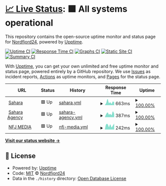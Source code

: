 # [📈 Live Status](https://demo.upptime.js.org): <!--live status--> **🟩 All systems operational**

This repository contains the open-source uptime monitor and status page for [Nordfjord24](https://demo.upptime.js.org), powered by [Upptime](https://github.com/upptime/upptime).

[![Uptime CI](https://github.com/Nordfjord24/uptime2.0/workflows/Uptime%20CI/badge.svg)](https://github.com/Nordfjord24/uptime2.0/actions?query=workflow%3A%22Uptime+CI%22)
[![Response Time CI](https://github.com/Nordfjord24/uptime2.0/workflows/Response%20Time%20CI/badge.svg)](https://github.com/Nordfjord24/uptime2.0/actions?query=workflow%3A%22Response+Time+CI%22)
[![Graphs CI](https://github.com/Nordfjord24/uptime2.0/workflows/Graphs%20CI/badge.svg)](https://github.com/Nordfjord24/uptime2.0/actions?query=workflow%3A%22Graphs+CI%22)
[![Static Site CI](https://github.com/Nordfjord24/uptime2.0/workflows/Static%20Site%20CI/badge.svg)](https://github.com/Nordfjord24/uptime2.0/actions?query=workflow%3A%22Static+Site+CI%22)
[![Summary CI](https://github.com/Nordfjord24/uptime2.0/workflows/Summary%20CI/badge.svg)](https://github.com/Nordfjord24/uptime2.0/actions?query=workflow%3A%22Summary+CI%22)

With [Upptime](https://upptime.js.org), you can get your own unlimited and free uptime monitor and status page, powered entirely by a GitHub repository. We use [Issues](https://github.com/Nordfjord24/uptime2.0/issues) as incident reports, [Actions](https://github.com/Nordfjord24/uptime2.0/actions) as uptime monitors, and [Pages](https://demo.upptime.js.org) for the status page.

<!--start: status pages-->
<!-- This summary is generated by Upptime (https://github.com/upptime/upptime) -->
<!-- Do not edit this manually, your changes will be overwritten -->
<!-- prettier-ignore -->
| URL | Status | History | Response Time | Uptime |
| --- | ------ | ------- | ------------- | ------ |
| <img alt="" src="https://icons.duckduckgo.com/ip3/www.sahara.is.ico" height="13"> [Sahara](https://www.sahara.is) | 🟩 Up | [sahara.yml](https://github.com/Nordfjord24/uptime2.0/commits/HEAD/history/sahara.yml) | <details><summary><img alt="Response time graph" src="./graphs/sahara/response-time-week.png" height="20"> 663ms</summary><br><a href="https://Nordfjord24.github.io/uptime2.0/history/sahara"><img alt="Response time 634" src="https://img.shields.io/endpoint?url=https%3A%2F%2Fraw.githubusercontent.com%2FNordfjord24%2Fuptime2.0%2FHEAD%2Fapi%2Fsahara%2Fresponse-time.json"></a><br><a href="https://Nordfjord24.github.io/uptime2.0/history/sahara"><img alt="24-hour response time 634" src="https://img.shields.io/endpoint?url=https%3A%2F%2Fraw.githubusercontent.com%2FNordfjord24%2Fuptime2.0%2FHEAD%2Fapi%2Fsahara%2Fresponse-time-day.json"></a><br><a href="https://Nordfjord24.github.io/uptime2.0/history/sahara"><img alt="7-day response time 663" src="https://img.shields.io/endpoint?url=https%3A%2F%2Fraw.githubusercontent.com%2FNordfjord24%2Fuptime2.0%2FHEAD%2Fapi%2Fsahara%2Fresponse-time-week.json"></a><br><a href="https://Nordfjord24.github.io/uptime2.0/history/sahara"><img alt="30-day response time 636" src="https://img.shields.io/endpoint?url=https%3A%2F%2Fraw.githubusercontent.com%2FNordfjord24%2Fuptime2.0%2FHEAD%2Fapi%2Fsahara%2Fresponse-time-month.json"></a><br><a href="https://Nordfjord24.github.io/uptime2.0/history/sahara"><img alt="1-year response time 634" src="https://img.shields.io/endpoint?url=https%3A%2F%2Fraw.githubusercontent.com%2FNordfjord24%2Fuptime2.0%2FHEAD%2Fapi%2Fsahara%2Fresponse-time-year.json"></a></details> | <details><summary><a href="https://Nordfjord24.github.io/uptime2.0/history/sahara">100.00%</a></summary><a href="https://Nordfjord24.github.io/uptime2.0/history/sahara"><img alt="All-time uptime 100.00%" src="https://img.shields.io/endpoint?url=https%3A%2F%2Fraw.githubusercontent.com%2FNordfjord24%2Fuptime2.0%2FHEAD%2Fapi%2Fsahara%2Fuptime.json"></a><br><a href="https://Nordfjord24.github.io/uptime2.0/history/sahara"><img alt="24-hour uptime 100.00%" src="https://img.shields.io/endpoint?url=https%3A%2F%2Fraw.githubusercontent.com%2FNordfjord24%2Fuptime2.0%2FHEAD%2Fapi%2Fsahara%2Fuptime-day.json"></a><br><a href="https://Nordfjord24.github.io/uptime2.0/history/sahara"><img alt="7-day uptime 100.00%" src="https://img.shields.io/endpoint?url=https%3A%2F%2Fraw.githubusercontent.com%2FNordfjord24%2Fuptime2.0%2FHEAD%2Fapi%2Fsahara%2Fuptime-week.json"></a><br><a href="https://Nordfjord24.github.io/uptime2.0/history/sahara"><img alt="30-day uptime 100.00%" src="https://img.shields.io/endpoint?url=https%3A%2F%2Fraw.githubusercontent.com%2FNordfjord24%2Fuptime2.0%2FHEAD%2Fapi%2Fsahara%2Fuptime-month.json"></a><br><a href="https://Nordfjord24.github.io/uptime2.0/history/sahara"><img alt="1-year uptime 100.00%" src="https://img.shields.io/endpoint?url=https%3A%2F%2Fraw.githubusercontent.com%2FNordfjord24%2Fuptime2.0%2FHEAD%2Fapi%2Fsahara%2Fuptime-year.json"></a></details>
| <img alt="" src="https://icons.duckduckgo.com/ip3/www.saharaagency.net.ico" height="13"> [Sahara Agency](https://www.saharaagency.net) | 🟩 Up | [sahara-agency.yml](https://github.com/Nordfjord24/uptime2.0/commits/HEAD/history/sahara-agency.yml) | <details><summary><img alt="Response time graph" src="./graphs/sahara-agency/response-time-week.png" height="20"> 387ms</summary><br><a href="https://Nordfjord24.github.io/uptime2.0/history/sahara-agency"><img alt="Response time 368" src="https://img.shields.io/endpoint?url=https%3A%2F%2Fraw.githubusercontent.com%2FNordfjord24%2Fuptime2.0%2FHEAD%2Fapi%2Fsahara-agency%2Fresponse-time.json"></a><br><a href="https://Nordfjord24.github.io/uptime2.0/history/sahara-agency"><img alt="24-hour response time 357" src="https://img.shields.io/endpoint?url=https%3A%2F%2Fraw.githubusercontent.com%2FNordfjord24%2Fuptime2.0%2FHEAD%2Fapi%2Fsahara-agency%2Fresponse-time-day.json"></a><br><a href="https://Nordfjord24.github.io/uptime2.0/history/sahara-agency"><img alt="7-day response time 387" src="https://img.shields.io/endpoint?url=https%3A%2F%2Fraw.githubusercontent.com%2FNordfjord24%2Fuptime2.0%2FHEAD%2Fapi%2Fsahara-agency%2Fresponse-time-week.json"></a><br><a href="https://Nordfjord24.github.io/uptime2.0/history/sahara-agency"><img alt="30-day response time 346" src="https://img.shields.io/endpoint?url=https%3A%2F%2Fraw.githubusercontent.com%2FNordfjord24%2Fuptime2.0%2FHEAD%2Fapi%2Fsahara-agency%2Fresponse-time-month.json"></a><br><a href="https://Nordfjord24.github.io/uptime2.0/history/sahara-agency"><img alt="1-year response time 368" src="https://img.shields.io/endpoint?url=https%3A%2F%2Fraw.githubusercontent.com%2FNordfjord24%2Fuptime2.0%2FHEAD%2Fapi%2Fsahara-agency%2Fresponse-time-year.json"></a></details> | <details><summary><a href="https://Nordfjord24.github.io/uptime2.0/history/sahara-agency">100.00%</a></summary><a href="https://Nordfjord24.github.io/uptime2.0/history/sahara-agency"><img alt="All-time uptime 100.00%" src="https://img.shields.io/endpoint?url=https%3A%2F%2Fraw.githubusercontent.com%2FNordfjord24%2Fuptime2.0%2FHEAD%2Fapi%2Fsahara-agency%2Fuptime.json"></a><br><a href="https://Nordfjord24.github.io/uptime2.0/history/sahara-agency"><img alt="24-hour uptime 100.00%" src="https://img.shields.io/endpoint?url=https%3A%2F%2Fraw.githubusercontent.com%2FNordfjord24%2Fuptime2.0%2FHEAD%2Fapi%2Fsahara-agency%2Fuptime-day.json"></a><br><a href="https://Nordfjord24.github.io/uptime2.0/history/sahara-agency"><img alt="7-day uptime 100.00%" src="https://img.shields.io/endpoint?url=https%3A%2F%2Fraw.githubusercontent.com%2FNordfjord24%2Fuptime2.0%2FHEAD%2Fapi%2Fsahara-agency%2Fuptime-week.json"></a><br><a href="https://Nordfjord24.github.io/uptime2.0/history/sahara-agency"><img alt="30-day uptime 100.00%" src="https://img.shields.io/endpoint?url=https%3A%2F%2Fraw.githubusercontent.com%2FNordfjord24%2Fuptime2.0%2FHEAD%2Fapi%2Fsahara-agency%2Fuptime-month.json"></a><br><a href="https://Nordfjord24.github.io/uptime2.0/history/sahara-agency"><img alt="1-year uptime 100.00%" src="https://img.shields.io/endpoint?url=https%3A%2F%2Fraw.githubusercontent.com%2FNordfjord24%2Fuptime2.0%2FHEAD%2Fapi%2Fsahara-agency%2Fuptime-year.json"></a></details>
| <img alt="" src="https://icons.duckduckgo.com/ip3/www.nfjmedia.com.ico" height="13"> [NFJ MEDIA](https://www.nfjmedia.com) | 🟩 Up | [nfj-media.yml](https://github.com/Nordfjord24/uptime2.0/commits/HEAD/history/nfj-media.yml) | <details><summary><img alt="Response time graph" src="./graphs/nfj-media/response-time-week.png" height="20"> 242ms</summary><br><a href="https://Nordfjord24.github.io/uptime2.0/history/nfj-media"><img alt="Response time 231" src="https://img.shields.io/endpoint?url=https%3A%2F%2Fraw.githubusercontent.com%2FNordfjord24%2Fuptime2.0%2FHEAD%2Fapi%2Fnfj-media%2Fresponse-time.json"></a><br><a href="https://Nordfjord24.github.io/uptime2.0/history/nfj-media"><img alt="24-hour response time 332" src="https://img.shields.io/endpoint?url=https%3A%2F%2Fraw.githubusercontent.com%2FNordfjord24%2Fuptime2.0%2FHEAD%2Fapi%2Fnfj-media%2Fresponse-time-day.json"></a><br><a href="https://Nordfjord24.github.io/uptime2.0/history/nfj-media"><img alt="7-day response time 242" src="https://img.shields.io/endpoint?url=https%3A%2F%2Fraw.githubusercontent.com%2FNordfjord24%2Fuptime2.0%2FHEAD%2Fapi%2Fnfj-media%2Fresponse-time-week.json"></a><br><a href="https://Nordfjord24.github.io/uptime2.0/history/nfj-media"><img alt="30-day response time 228" src="https://img.shields.io/endpoint?url=https%3A%2F%2Fraw.githubusercontent.com%2FNordfjord24%2Fuptime2.0%2FHEAD%2Fapi%2Fnfj-media%2Fresponse-time-month.json"></a><br><a href="https://Nordfjord24.github.io/uptime2.0/history/nfj-media"><img alt="1-year response time 231" src="https://img.shields.io/endpoint?url=https%3A%2F%2Fraw.githubusercontent.com%2FNordfjord24%2Fuptime2.0%2FHEAD%2Fapi%2Fnfj-media%2Fresponse-time-year.json"></a></details> | <details><summary><a href="https://Nordfjord24.github.io/uptime2.0/history/nfj-media">100.00%</a></summary><a href="https://Nordfjord24.github.io/uptime2.0/history/nfj-media"><img alt="All-time uptime 100.00%" src="https://img.shields.io/endpoint?url=https%3A%2F%2Fraw.githubusercontent.com%2FNordfjord24%2Fuptime2.0%2FHEAD%2Fapi%2Fnfj-media%2Fuptime.json"></a><br><a href="https://Nordfjord24.github.io/uptime2.0/history/nfj-media"><img alt="24-hour uptime 100.00%" src="https://img.shields.io/endpoint?url=https%3A%2F%2Fraw.githubusercontent.com%2FNordfjord24%2Fuptime2.0%2FHEAD%2Fapi%2Fnfj-media%2Fuptime-day.json"></a><br><a href="https://Nordfjord24.github.io/uptime2.0/history/nfj-media"><img alt="7-day uptime 100.00%" src="https://img.shields.io/endpoint?url=https%3A%2F%2Fraw.githubusercontent.com%2FNordfjord24%2Fuptime2.0%2FHEAD%2Fapi%2Fnfj-media%2Fuptime-week.json"></a><br><a href="https://Nordfjord24.github.io/uptime2.0/history/nfj-media"><img alt="30-day uptime 100.00%" src="https://img.shields.io/endpoint?url=https%3A%2F%2Fraw.githubusercontent.com%2FNordfjord24%2Fuptime2.0%2FHEAD%2Fapi%2Fnfj-media%2Fuptime-month.json"></a><br><a href="https://Nordfjord24.github.io/uptime2.0/history/nfj-media"><img alt="1-year uptime 100.00%" src="https://img.shields.io/endpoint?url=https%3A%2F%2Fraw.githubusercontent.com%2FNordfjord24%2Fuptime2.0%2FHEAD%2Fapi%2Fnfj-media%2Fuptime-year.json"></a></details>

<!--end: status pages-->

[**Visit our status website →**](https://demo.upptime.js.org)

## 📄 License

- Powered by: [Upptime](https://github.com/upptime/upptime)
- Code: [MIT](./LICENSE) © [Nordfjord24](https://demo.upptime.js.org)
- Data in the `./history` directory: [Open Database License](https://opendatacommons.org/licenses/odbl/1-0/)
